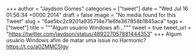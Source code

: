 
+++
author = "Jaydson Gomes"
categories = ["tweet"]
date = "Wed Jul 16 01:56:34 +0000 2014"
draft = false
image = "No media found for this Tweet"
slug = "6ae5bc2c9201a935714e71e6fe367858b1845aca"
tags = ["tweet"]
title = """Algum usuário Windows afi..."""
tweet = true
tweet_url = "https://twitter.com/jaydson/status/489227057881444353"
+++
Algum usuário Windows afim de matar uma issue no Harmonic? https://t.co/a0ZMMC5Igy
